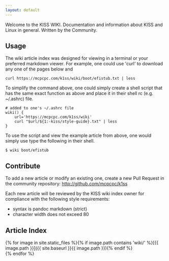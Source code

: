 ```yaml
---
layout: default
---
```


Welcome to the KISS WIKI. Documentation and information about KISS and Linux in 
general. Written by the Community.

## Usage

The wiki article index was designed for viewing in a terminal or your preferred
markdown viewer. For example, one could use 'curl' to download any one of the
pages below and 

    curl https://mcpcpc.com/k1ss/wiki/boot/efistub.txt | less

To simplify the command above, one could simply create a shell script that has 
the same exact function as above and place it in their shell rc (e.g. ~/.ashrc)
file.

    # added to one's ~/.ashrc file
    wiki() {
        url='https://mcpcpc.com/k1ss/wiki'
        curl "$url/${1:-kiss/style-guide}.txt" | less
    }

To use the script and view the example article from above, one would simply use
type the following in their shell.

    $ wiki boot/efistub

## Contribute

To add a new article or modify an existing one, create a new Pull Request in
the community repository: http://github.com/mcpcpc/k1ss

Each new article will be reviewed by the KISS wiki index owner for compliance
with the following style requirements:

* syntax is pandoc markdown (strict)
* character width does not exceed 80

## Article Index
{% for image in site.static_files %}{% if image.path contains 'wiki/' %}[{{ image.path }}]({{ site.baseurl }}{{ image.path }}){% endif %}<br>{% endfor %}
